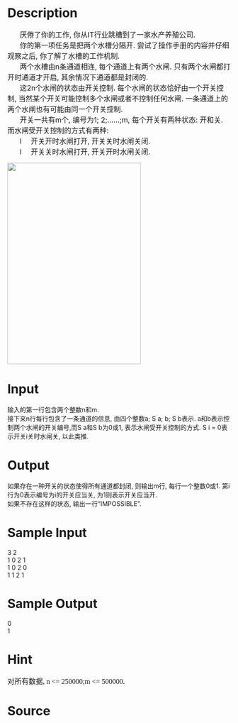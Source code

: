 
# Description

<div class="content"><div style="text-indent: 21pt"><span style="font-size: medium">厌倦了你的工作, 你从IT行业跳槽到了一家水产养殖公司.</span></div>
<div style="text-indent: 21pt"><span style="font-size: medium">你的第一项任务是把两个水槽分隔开. 尝试了操作手册的内容并仔细观察之后, 你了解了水槽的工作机制.</span></div>
<div style="text-indent: 21pt"><span style="font-size: medium">两个水槽由n条通道相连, 每个通道上有两个水闸. 只有两个水闸都打开时通道才开启, 其余情况下通道都是封闭的.</span></div>
<div style="text-indent: 21pt"><span style="font-size: medium">这2n个水闸的状态由开关控制. 每个水闸的状态恰好由一个开关控制, 当然某个开关可能控制多个水闸或者不控制任何水闸. 一条通道上的两个水闸也有可能由同一个开关控制.</span></div>
<div style="text-indent: 21pt"><span style="font-size: medium">开关一共有m个, 编号为1; 2;……;m, 每个开关有两种状态: 开和关. 而水闸受开关控制的方式有两种:</span></div>
<div style="margin: 0cm 0cm 0pt 42pt; text-indent: -21pt"><span style="font-size: medium">l<span style="font: 7pt &#39;Times New Roman&#39;">         </span>开关开时水闸打开, 开关关时水闸关闭.</span></div>
<div style="margin: 0cm 0cm 0pt 42pt; text-indent: -21pt"><span style="font-size: medium">l<span style="font: 7pt &#39;Times New Roman&#39;">         </span>开关关时水闸打开, 开关开时水闸关闭.</span></div>
<p><span style="font-size: medium"><img height="454" alt="" width="301" src="source/bzoj/1165/img/aHR0cHM6Ly9seWRzeS5jb20vL0p1ZGdlT25saW5lL3VwbG9hZC8yMDExMDgvMTEoMykuanBn.jpg"/></span></p></div>

# Input

<div class="content"><p>输入的第一行包含两个整数n和m.<br/>
接下来n行每行包含了一条通道的信息, 由四个整数a; S a; b; S b表示. a和b表示控制两个水闸的开关编号,而S a和S b为0或1, 表示水闸受开关控制的方式. S i = 0表示开关i关时水闸关, 以此类推.</p></div>

# Output

<div class="content"><p>如果存在一种开关的状态使得所有通道都封闭, 则输出m行, 每行一个整数0或1. 第i行为0表示编号为i的开关应当关, 为1则表示开关应当开.<br/>
如果不存在这样的状态, 输出一行“IMPOSSIBLE”.</p></div>

# Sample Input

<div class="content"><span class="sampledata">3 2<br/>
1 0 2 1<br/>
1 0 2 0<br/>
1 1 2 1</span></div>

# Sample Output

<div class="content"><span class="sampledata">0<br/>
1</span></div>

# Hint

<div class="content"><p></p><p class="MsoNormal" style="margin: 0cm 0cm 0pt"><span style="font-family: 宋体"><font size="3">对所有数据<span lang="EN-US">, n &lt;= 250000;m &lt;= 500000.</span></font></span></p><p></p></div>

# Source

<div class="content"><p><a href="problemset.php?search="></a></p></div>


